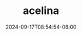 --- 
title: "acelina"
description: "streaming  video bokep acelina twitter full baru"
date: 2024-09-17T08:54:54-08:00
file_code: "tud2qbujcibp"
draft: false
cover: "33ohi04akl6e380r.jpg"
tags: ["acelina"]
length: 240
fld_id: "1482965"
foldername: "Acelinahot"
categories: ["Acelinahot"]
views: 0
---
